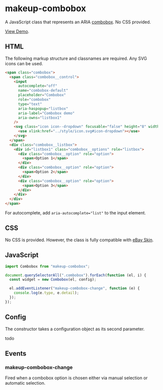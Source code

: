 # makeup-combobox

A JavaScript class that represents an ARIA [combobox](https://ebay.github.io/mindpatterns/input/combobox/index.html). No CSS provided.

[View Demo](https://makeup.github.io/makeup-js/makeup-combobox/index.html).

## HTML

The following markup structure and classnames are required. Any SVG icons can be used.

```html
<span class="combobox">
  <span class="combobox__control">
    <input
      autocomplete="off"
      name="combobox-default"
      placeholder="Combobox"
      role="combobox"
      type="text"
      aria-haspopup="listbox"
      aria-label="Combobox demo"
      aria-owns="listbox1"
    />
    <svg class="icon icon--dropdown" focusable="false" height="8" width="8" aria-hidden="true">
      <use xlink:href="../style/icon.svg#icon-dropdown"></use>
    </svg>
  </span>
  <div class="combobox__listbox">
    <div id="listbox1" class="combobox__options" role="listbox">
      <div class="combobox__option" role="option">
        <span>Option 1</span>
      </div>
      <div class="combobox__option" role="option">
        <span>Option 2</span>
      </div>
      <div class="combobox__option" role="option">
        <span>Option 3</span>
      </div>
    </div>
  </div>
</span>
```

For autocomplete, add `aria-autocomplete="list"` to the input element.

## CSS

No CSS is provided. However, the class is fully compatible with [eBay Skin](https://ebay.github.io/skin/#combobox).

## JavaScript

```js
import Combobox from "makeup-combobox";

document.querySelectorAll(".combobox").forEach(function (el, i) {
  const widget = new Combobox(el, config);

  el.addEventListener("makeup-combobox-change", function (e) {
    console.log(e.type, e.detail);
  });
});
```

## Config

The constructor takes a configuration object as its second parameter.

todo

## Events

### makeup-combobox-change

Fired when a combobox option is chosen either via manual selection or automatic selection.
